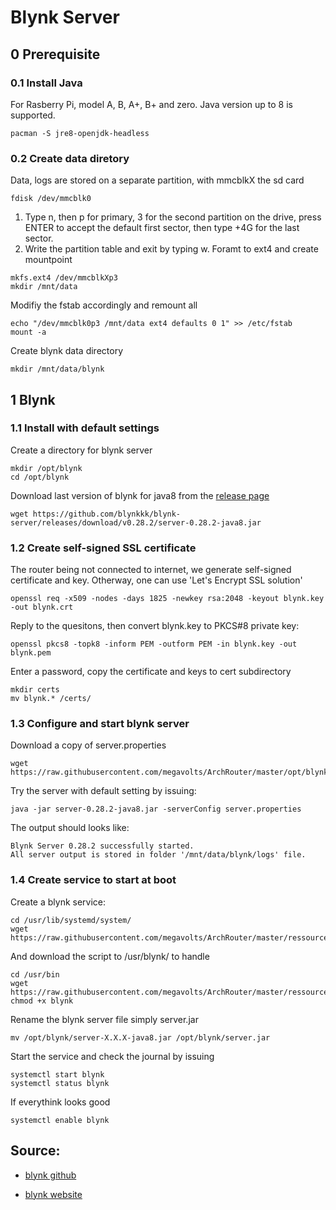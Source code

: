 # Blynk Server

## 0 Prerequisite
### 0.1 Install Java
For Rasberry Pi, model A, B, A+, B+ and zero. Java version up to 8 is supported.
```
pacman -S jre8-openjdk-headless 
```

### 0.2 Create data diretory
Data, logs are stored on a separate partition, with mmcblkX the sd card
```
fdisk /dev/mmcblk0
```
1. Type n, then p for primary, 3 for the second partition on the drive, press ENTER to accept the default first sector, then type +4G for the last sector.
2. Write the partition table and exit by typing w.
Foramt to ext4 and create mountpoint
```
mkfs.ext4 /dev/mmcblkXp3
mkdir /mnt/data
```
Modifiy the fstab accordingly and remount all
```
echo "/dev/mmcblk0p3 /mnt/data ext4 defaults 0 1" >> /etc/fstab 
mount -a
```
Create blynk data directory
```
mkdir /mnt/data/blynk
```

## 1 Blynk
### 1.1 Install with default settings
Create a directory for blynk server
```
mkdir /opt/blynk
cd /opt/blynk
```
Download last version of blynk for java8 from the [release page](https://github.com/blynkkk/blynk-server/releases)
```
wget https://github.com/blynkkk/blynk-server/releases/download/v0.28.2/server-0.28.2-java8.jar
```
### 1.2 Create self-signed SSL certificate
The router being not connected to internet, we generate self-signed certificate and key. Otherway, one can use 'Let's Encrypt SSL solution'
```
openssl req -x509 -nodes -days 1825 -newkey rsa:2048 -keyout blynk.key -out blynk.crt
```
Reply to the quesitons, then convert blynk.key to PKCS#8 private key:
```
openssl pkcs8 -topk8 -inform PEM -outform PEM -in blynk.key -out blynk.pem
```
Enter a password, copy the certificate and keys to cert subdirectory
```
mkdir certs
mv blynk.* /certs/
```

### 1.3 Configure and start blynk server
Download a copy of server.properties
```
wget https://raw.githubusercontent.com/megavolts/ArchRouter/master/opt/blynk/server.properties
```
Try the server with default setting by issuing:
```
java -jar server-0.28.2-java8.jar -serverConfig server.properties
```
The output should looks like:
```
Blynk Server 0.28.2 successfully started.
All server output is stored in folder '/mnt/data/blynk/logs' file.
```

### 1.4 Create service to start at boot
Create a blynk service:
```
cd /usr/lib/systemd/system/
wget https://raw.githubusercontent.com/megavolts/ArchRouter/master/ressources/blynk/blynk.service
```
And download the script to /usr/blynk/ to handle 
```
cd /usr/bin
wget https://raw.githubusercontent.com/megavolts/ArchRouter/master/ressources/blynk/blynk
chmod +x blynk
```
Rename the blynk server file simply server.jar
```
mv /opt/blynk/server-X.X.X-java8.jar /opt/blynk/server.jar
```
Start the service and check the journal by issuing
```
systemctl start blynk
systemctl status blynk
```
If everythink looks good
```
systemctl enable blynk
```

## Source:
* [blynk github](https://github.com/blynkkk/blynk-server)

* [blynk website](https://www.blynk.cc/)
